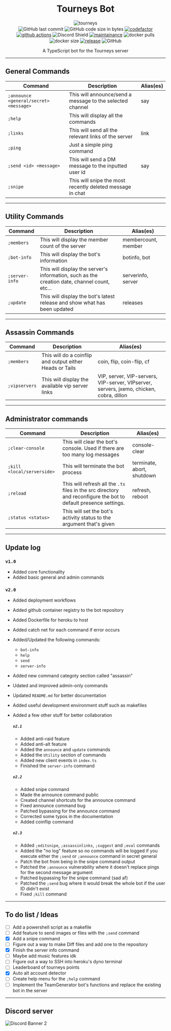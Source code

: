 <h1 align="center">Tourneys Bot</h1>
<p align="center">
    <img alt="tourneys" src="assets/banner.png"><br>
    <img alt="GitHub last commit" align="center" src="https://img.shields.io/github/last-commit/existential-nonce/tourneys-bot">
    <img alt="GitHub code size in bytes" align="center" src="https://img.shields.io/github/languages/code-size/existential-nonce/tourneys-bot">
    <a href="https://www.codefactor.io/repository/github/existential-nonce/tourneys-bot"><img alt="codefactor" align="center" src="https://www.codefactor.io/repository/github/existential-nonce/tourneys-bot/badge?s=21c9d17dad3405b1a8947910ddd6fe5a3dfab838"></a>
    <a href="https://actions-badge.atrox.dev/atrox/sync-dotenv/goto"><img alt="github actions" align="center" src="https://img.shields.io/endpoint.svg?url=https%3A%2F%2Factions-badge.atrox.dev%2Fatrox%2Fsync-dotenv%2Fbadge"></a>
    <img src="https://discordapp.com/api/guilds/688510763387715649/widget.png?style=shield" align="center" alt="Discord Shield"/>
    <a href="https://GitHub.com/Existential-nonce/Tourneys-bot/graphs/commit-activity">
    <img alt="maintainance" align="center" src="https://img.shields.io/badge/Maintained%3F-yes-green.svg"></a>
    <img alt="docker pulls" align="center" src="https://img.shields.io/docker/pulls/nonce1/tourneys-bot">
    <img alt="docker size" align="center" src="https://img.shields.io/docker/image-size/nonce1/tourneys-bot/latest">
    <a href="https://GitHub.com/Existential-nonce/Tourneys-bot">
    <img alt="release" align="center" src="https://img.shields.io/github/release/Existential-nonce/Tourneys-bot"></a>
    <img alt="GitHub" align="center" src="https://img.shields.io/github/license/existential-nonce/tourneys-bot">
    <br>
</p>
<p align="center"> A TypeScript bot for the Tourneys server </p>

- - -

## General Commands
| Command | Description | Alias(es) |
|---|---|---|
| `;announce <general/secret> <message>` | This will announce/send a message to the selected channel | say |
| `;help` | This will display all the commands ||
| `;links` | This will send all the relevant links of the server | link |
| `;ping` | Just a simple ping command ||
| `;send <id> <message>` | This will send a DM message to the inputted user id | say |
| `;snipe` | This will snipe the most recently deleted message in chat ||

- - -

## Utility Commands
| Command | Description | Alias(es) |
|---|---|---|
| `;members` | This will display the member count of the server | membercount, member |
| `;bot-info` | This will display the bot's information | botinfo, bot |
| `;server-info` | This will display the server's information, such as the creation date, channel count, etc... | serverinfo, server |
| `;update` | This will display the bot's latest release and show what has been updated | releases |

- - -

## Assassin Commands
| Command | Description | Alias(es) |
|---|---|---|
| `;members` | This will do a coinflip and output either Heads or Tails | coin, flip, coin-flip, cf |
| `;vipservers` | This will display the available vip server links | VIP, server, VIP-servers, VIP-server, VIPserver, servers, jxemo, chicken, cobra, dillon |

- - -

## Administrator commands
| Command | Description | Alias(es) |
|---|---|---|
| `;clear-console` | This will clear the bot's console. Used if there are too many log messages | console-clear |
| `;kill <local/serverside>` | This will terminate the bot process | terminate, abort, shutdown |
| `;reload` | This will refresh all the `.ts` files in the src directory and reconfigure the bot to default presence settings. | refresh, reboot |
| `;status <status>` | This will set the bot's activity status to the argument that's given |

- - -

## Update log

### `v1.0`
- Added core functionality
- Added basic general and admin commands

### `v2.0`
- Added deployment workflows
- Added github container registry to the bot repository
- Added Dockerfile for heroku to host
- Added catch net for each command if error occurs
- Added/Updated the following commands:
    - `bot-info`
    - `help`
    - `send`
    - `server-info`
- Added new command categoty section called "assassin"
- Udated and improved admin-only commands
- Updated `README.md` for better documentation
- Added useful development environment stuff such as makefiles
- Added a few other stuff for better collaboration

    ##### `v2.1`
    - Added anti-raid feature
    - Added anti-alt feature
    - Added the `announce` and `update` commands
    - Added the `Utility` section of commands
    - Added new client events in `index.ts`
    - Finished the `server-info` command

    ##### `v2.2`
    - Added snipe command
    - Made the announce command public
    - Created channel shortcuts for the announce command
    - Fixed announce command bug
    - Patched bypassing for the announce command
    - Corrected some typos in the documentation
    - Added coinflip command

    ##### `v2.3`
    - Added `;editsnipe`, `;assassinlinks`, `;suggest` and `;eval` commands
    - Added the "no log" feature so no commands will be logged if you execute either the `;send` or `;announce` command in secret general
    - Patch the bot from being in the snipe command output
    - Patched the `;announce` vulnerability where it doesn't replace pings for the second message argument
    - Patched bypassing for the snipe command (sad af)
    - Patched the `;send` bug where it would break the whole bot if the user ID didn't exist               
    - Fixed `;kill` command

- - -

## To do list / Ideas
- [ ] Add a powershell script as a makefile
- [ ] Add feature to send images or files with the `;send` command
- [x] Add a snipe command
- [ ] Figure out a way to make Diff files and add one to the repository
- [x] Finish the server info command
- [ ] Maybe add music features idk
- [ ] Figure out a way to SSH into heroku's dyno terminal
- [ ] Leaderboard of tourneys points
- [x] Auto alt account detector
- [ ] Create help menu for the `;help` command
- [ ] Implement the TeamGenerator bot's functions and replace the existing bot in the server

- - -

## Discord server
<img src="https://discordapp.com/api/guilds/688510763387715649/widget.png?style=banner2" alt="Discord Banner 2"/>
